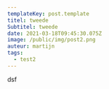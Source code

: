 ```yaml
---
templateKey: post.template
titel: tweede
Subtitel: tweede
date: 2021-03-18T09:45:30.075Z
image: /public/img/post2.png
auteur: martijn
tags:
  - test2
---
```

dsf